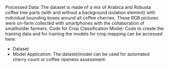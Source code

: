 Processed Data:
 The dataset is made of a mix of Arabica and Robusta coffee tree parts (with and without a background isolation element) with individual bounding boxes around all coffee cherries. These RGB pictures were on-farm collected with smartphones with the collaboration of smallholder farmers. 
 Code for Crop Classification Model:
 Code to create the training data and for training the models for crop mapping can be accessed here: 
 - Dataset
 - Model
 Application:
 The dataset/model can be used for automated cherry count or coffee ripeness assessment.